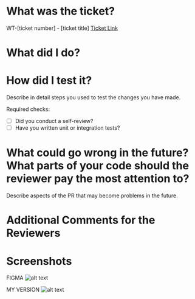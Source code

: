 # What was the ticket?

 WT-[ticket number] - [ticket title]
 [Ticket Link](htttps://put_the_ticket_link_here.com)

# What did I do?

# How did I test it?

Describe in detail steps you used to test the changes you have made.

 Required checks:

- [ ] Did you conduct a self-review?
- [ ] Have you written unit or integration tests?

# What could go wrong in the future? What parts of your code should the reviewer pay the most attention to?

Describe aspects of the PR that may become problems in the future.

# Additional Comments for the Reviewers

# Screenshots

 FIGMA
 ![alt text](public/images/PRImages/link_to_figma_image.png?raw=true "FIGMA")

 MY VERSION
![alt text](public/images/PRImages/link_to_my_version_image.png?raw=true "LOCAL")
